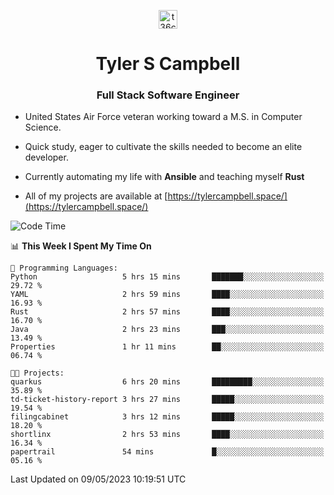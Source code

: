 <p align="center">
<a href="https://www.linkedin.com/in/t36campbell" target="blank"><img align="center" src="https://ik.imagekit.io/t36campbell/Portfolio/linkedin.png.original_m8bbGgPh6.png" alt="t36campbell" height="30" width="30" /></a>
</p>
<h1 align="center">Tyler S Campbell</h1>
<h3 align="center">Full Stack Software Engineer</h3>

* United States Air Force veteran working toward a M.S. in Computer Science.

* Quick study, eager to cultivate the skills needed to become an elite developer.

* Currently automating my life with **Ansible** and teaching myself **Rust**

* All of my projects are available at [https://tylercampbell.space/](https://tylercampbell.space/)

<!--START_SECTION:waka-->
![Code Time](http://img.shields.io/badge/Code%20Time-2%2C465%20hrs%2053%20mins-blue)

📊 **This Week I Spent My Time On** 

```text
💬 Programming Languages: 
Python                   5 hrs 15 mins       ███████░░░░░░░░░░░░░░░░░░   29.72 % 
YAML                     2 hrs 59 mins       ████░░░░░░░░░░░░░░░░░░░░░   16.93 % 
Rust                     2 hrs 57 mins       ████░░░░░░░░░░░░░░░░░░░░░   16.70 % 
Java                     2 hrs 23 mins       ███░░░░░░░░░░░░░░░░░░░░░░   13.49 % 
Properties               1 hr 11 mins        ██░░░░░░░░░░░░░░░░░░░░░░░   06.74 % 

🐱‍💻 Projects: 
quarkus                  6 hrs 20 mins       █████████░░░░░░░░░░░░░░░░   35.89 % 
td-ticket-history-report 3 hrs 27 mins       █████░░░░░░░░░░░░░░░░░░░░   19.54 % 
filingcabinet            3 hrs 12 mins       █████░░░░░░░░░░░░░░░░░░░░   18.20 % 
shortlinx                2 hrs 53 mins       ████░░░░░░░░░░░░░░░░░░░░░   16.34 % 
papertrail               54 mins             █░░░░░░░░░░░░░░░░░░░░░░░░   05.16 % 
```


 Last Updated on 09/05/2023 10:19:51 UTC
<!--END_SECTION:waka-->
